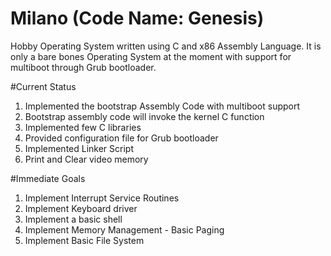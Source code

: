 # Milano (Code Name: Genesis)
Hobby Operating System written using C and x86 Assembly Language. It is only a bare bones Operating System at the moment with support for  multiboot through Grub bootloader. 

#Current Status

1. Implemented the bootstrap Assembly Code with multiboot support
2. Bootstrap assembly code will invoke the kernel C function
3. Implemented few C libraries
4. Provided configuration file for Grub bootloader
5. Implemented Linker Script
6. Print and Clear video memory

#Immediate Goals

1. Implement Interrupt Service Routines
2. Implement Keyboard driver
3. Implement a basic shell
4. Implement Memory Management - Basic Paging
5. Implement Basic File System
